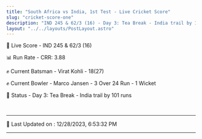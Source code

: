 ```yaml
---
title: "South Africa vs India, 1st Test - Live Cricket Score"
slug: "cricket-score-one"
description: "IND 245 & 62/3 (16) - Day 3: Tea Break - India trail by 101 runs."
layout: "../../layouts/PostLayout.astro"
---
```


🔴 Live Score - IND 245 & 62/3 (16)  

📊 Run Rate - CRR: 3.88  

✊ Current Batsman - Virat Kohli - 18(27)  

✊ Current Bowler - Marco Jansen - 3 Over 24 Run - 1 Wicket  

📑 Status - Day 3: Tea Break - India trail by 101 runs

<br />

***

📝 Last Updated on : 12/28/2023, 6:53:32 PM

***

